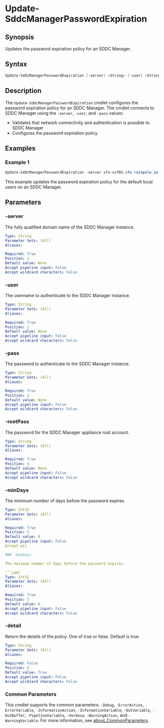 # Update-SddcManagerPasswordExpiration

## Synopsis

Updates the password expiration policy for an SDDC Manager.

## Syntax

```powershell
Update-SddcManagerPasswordExpiration [-server] <String> [-user] <String> [-pass] <String> [-rootPass] <String> [-minDays] <String> [-maxDays] <String> [-warnDays] <String> [[-detail] <String>] [<CommonParameters>]
```

## Description

The `Update-SddcManagerPasswordExpiration` cmdlet configures the password expiration policy for an SDDC Manager.
The cmdlet connects to SDDC Manager using the `-server`, `-user`, and `-pass` values:

- Validates that network connectivity and authentication is possible to SDDC Manager
- Configures the password expiration policy

## Examples

### Example 1

```powershell
Update-SddcManagerPasswordExpiration -server sfo-vcf01.sfo.rainpole.io -user administrator@vsphere.local -pass VMw@re1! -rootPass VMw@re1! -minDays 0 -maxDays 90 -warnDays 14
```

This example updates the password expiration policy for the default local users on an SDDC Manager.

## Parameters

### -server

The fully qualified domain name of the SDDC Manager instance.

```yaml
Type: String
Parameter Sets: (All)
Aliases:

Required: True
Position: 1
Default value: None
Accept pipeline input: False
Accept wildcard characters: False
```

### -user

The username to authenticate to the SDDC Manager instance.

```yaml
Type: String
Parameter Sets: (All)
Aliases:

Required: True
Position: 2
Default value: None
Accept pipeline input: False
Accept wildcard characters: False
```

### -pass

The password to authenticate to the SDDC Manager instance.

```yaml
Type: String
Parameter Sets: (All)
Aliases:

Required: True
Position: 3
Default value: None
Accept pipeline input: False
Accept wildcard characters: False
```

### -rootPass

The password for the SDDC Manager appliance root account.

```yaml
Type: String
Parameter Sets: (All)
Aliases:

Required: True
Position: 4
Default value: None
Accept pipeline input: False
Accept wildcard characters: False
```

### -minDays

The minimum number of days before the password expires.

```yaml
Type: Int32
Parameter Sets: (All)
Aliases:

Required: True
Position: 5
Default value: 0
Accept pipeline input: False
Accept wil

### -maxDays

The maximum number of days before the password expires.

```yaml
Type: Int32
Parameter Sets: (All)
Aliases:

Required: True
Position: 5
Default value: 0
Accept pipeline input: False
Accept wildcard characters: False
```

### -detail

Return the details of the policy.
One of true or false.
Default is true.

```yaml
Type: String
Parameter Sets: (All)
Aliases:

Required: False
Position: 6
Default value: True
Accept pipeline input: False
Accept wildcard characters: False
```

### Common Parameters

This cmdlet supports the common parameters: `-Debug`, `-ErrorAction`, `-ErrorVariable`, `-InformationAction`, `-InformationVariable`, `-OutVariable`, `-OutBuffer`, `-PipelineVariable`, `-Verbose`, `-WarningAction`, and `-WarningVariable`. For more information, see [about_CommonParameters](http://go.microsoft.com/fwlink/?LinkID=113216).
